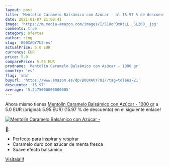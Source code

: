 ```yaml
---
layout: post
title: 'Mentolín Caramelo Balsámico con Azúcar - al 15.97 % de descuento'
date: 2021-01-07 21:00:41
image: 'https://m.media-amazon.com/images/I/51UoPBxKtLL._SL200_.jpg'
comments: true
category: ofertas
author: ring
slug: 'B00XAOY7U2-es'
actualPrice: 5.0 EUR
currency: EUR
price: 5.0
comparePrice: 5.95 EUR
prodname: 'Mentolín Caramelo Balsámico con Azúcar - 1000 gr'
country: 'es'
flag: '🇪🇸'
buyurl: 'https://www.amazon.es/dp/B00XAOY7U2/?tag=tolees-21'
descuento: '15.97'
average: '5.2475000000000005'
---
```


Ahora mismo tienes [Mentolín Caramelo Balsámico con Azúcar - 1000 gr](https://www.amazon.es/dp/B00XAOY7U2/?tag=tolees-21) a 5.0 EUR (original: 5.95 EUR) (15.97 %  de descuento) en el siguiente enlace!

[![Mentolín Caramelo Balsámico con Azúcar -](https://m.media-amazon.com/images/I/51UoPBxKtLL._SL200_.jpg)](https://www.amazon.es/dp/B00XAOY7U2/?tag=tolees-21)

🔎:

- Perfecto para inspirar y respirar
- Caramelo duro con azúcar de menta fresca
- Suave efecto balsámico

[Visítala!!!](https://www.amazon.es/dp/B00XAOY7U2/?tag=tolees-21)
